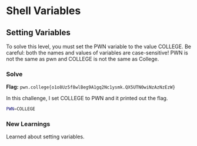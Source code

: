 # Shell Variables

## Setting Variables
To solve this level, you must set the PWN variable to the value COLLEGE. Be careful: both the names and values of variables are case-sensitive! PWN is not the same as pwn and COLLEGE is not the same as College.

### Solve
**Flag:** `pwn.college{o1o8Uz5f8wlBeg9A1gq2Nc1ysmk.QX5UTN0wiNzAzNzEzW}`

In this challenge, I set COLLEGE to PWN and it printed out the flag.

```bash
PWN=COLLEGE
```

### New Learnings
Learned about setting variables.
